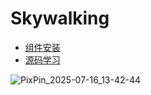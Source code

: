 
# Skywalking

- [组件安装](%E7%BB%84%E4%BB%B6%E5%AE%89%E8%A3%85.md)
- [源码学习](%E6%BA%90%E7%A0%81%E5%AD%A6%E4%B9%A0.md)

![PixPin_2025-07-16_13-42-44](https://s2.loli.net/2025/07/16/sSgvWuc6m9lTwix.png)


